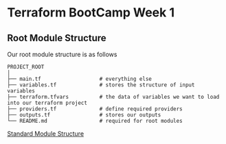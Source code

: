 # Terraform BootCamp Week 1

## Root Module Structure

Our root module structure is as follows
```
PROJECT_ROOT
│
├── main.tf                   # everything else
├── variables.tf              # stores the structure of input variables
├── terraform.tfvars          # the data of variables we want to load into our terraform project
├── providers.tf              # define required providers
├── outputs.tf                # stores our outputs
└── README.md                 # required for root modules
```

[Standard Module Structure](https://developer.hashicorp.com/terraform/language/modules/develop/structure)
